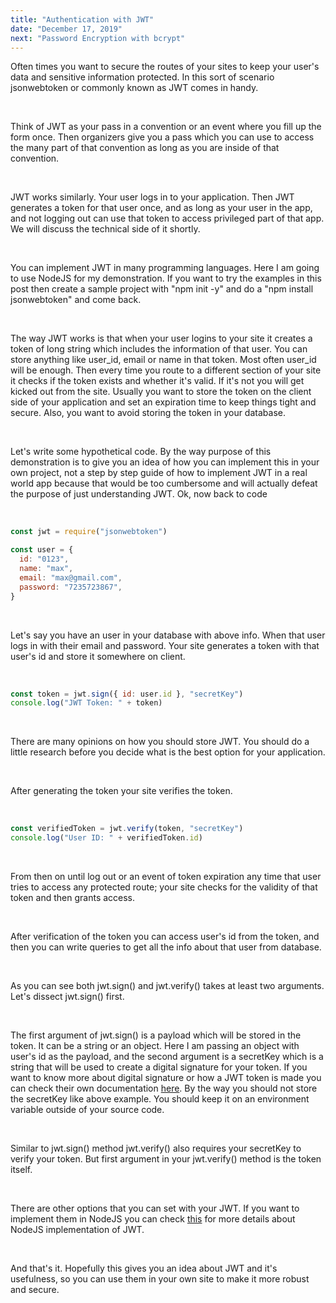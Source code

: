 ```yaml
---
title: "Authentication with JWT"
date: "December 17, 2019"
next: "Password Encryption with bcrypt"
---
```


Often times you want to secure the routes of your sites to keep your user's data and sensitive information protected. In this sort of scenario jsonwebtoken or commonly known as JWT comes in handy.

<br>

Think of JWT as your pass in a convention or an event where you fill up the form once. Then organizers give you a pass which you can use to access the many part of that convention as long as you are inside of that convention.

<br>

JWT works similarly. Your user logs in to your application. Then JWT generates a token for that user once, and as long as your user in the app, and not logging out can use that token to access privileged part of that app. We will discuss the technical side of it shortly.

<br>

You can implement JWT in many programming languages. Here I am going to use NodeJS for my demonstration. If you want to try the examples in this post then create a sample project with "npm init -y" and do a "npm install jsonwebtoken" and come back.

<br>

The way JWT works is that when your user logins to your site it creates a token of long string which includes the information of that user. You can store anything like user_id, email or name in that token. Most often user_id will be enough. Then every time you route to a different section of your site it checks if the token exists and whether it's valid. If it's not you will get kicked out from the site. Usually you want to store the token on the client side of your application and set an expiration time to keep things tight and secure. Also, you want to avoid storing the token in your database.

<br>

Let's write some hypothetical code. By the way purpose of this demonstration is to give you an idea of how you can implement this in your own project, not a step by step guide of how to implement JWT in a real world app because that would be too cumbersome and will actually defeat the purpose of just understanding JWT. Ok, now back to code

<br>

```js
const jwt = require("jsonwebtoken")

const user = {
  id: "0123",
  name: "max",
  email: "max@gmail.com",
  password: "7235723867",
}
```

<br>

Let's say you have an user in your database with above info. When that user logs in with their email and password. Your site generates a token with that user's id and store it somewhere on client.

<br>

```js
const token = jwt.sign({ id: user.id }, "secretKey")
console.log("JWT Token: " + token)
```

<br>

There are many opinions on how you should store JWT. You should do a little research before you decide what is the best option for your application.

<br>

After generating the token your site verifies the token.

<br>

```js
const verifiedToken = jwt.verify(token, "secretKey")
console.log("User ID: " + verifiedToken.id)
```

<br>

From then on until log out or an event of token expiration any time that user tries to access any protected route; your site checks for the validity of that token and then grants access.

<br>

After verification of the token you can access user's id from the token, and then you can write queries to get all the info about that user from database.

<br>

As you can see both jwt.sign() and jwt.verify() takes at least two arguments. Let's dissect jwt.sign() first.

<br>

The first argument of jwt.sign() is a payload which will be stored in the token. It can be a string or an object. Here I am passing an object with user's id as the payload, and the second argument is a secretKey which is a string that will be used to create a digital signature for your token. If you want to know more about digital signature or how a JWT token is made you can check their own documentation [here](https://jwt.io/). By the way you should not store the secretKey like above example. You should keep it on an environment variable outside of your source code.

<br>

Similar to jwt.sign() method jwt.verify() also requires your secretKey to verify your token. But first argument in your jwt.verify() method is the token itself.

<br>

There are other options that you can set with your JWT. If you want to implement them in NodeJS you can check [this](https://www.npmjs.com/package/jsonwebtoken) for more details about NodeJS implementation of JWT.

<br>

And that's it. Hopefully this gives you an idea about JWT and it's usefulness, so you can use them in your own site to make it more robust and secure.
